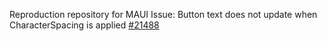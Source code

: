 Reproduction repository for MAUI Issue: Button text does not update when CharacterSpacing is applied [#21488](https://github.com/dotnet/maui/issues/21488)

